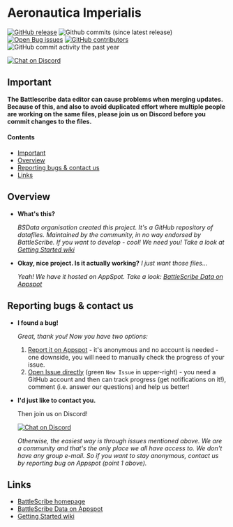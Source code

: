 Aeronautica Imperialis
======================

[![GitHub release](https://img.shields.io/github/release/BSData/aeronautica-imperialis.svg?style=flat-square)](https://github.com/BSData/aeronautica-imperialis/releases/latest)
![Github commits (since latest release)](https://img.shields.io/github/commits-since/BSData/aeronautica-imperialis/latest.svg?style=flat-square)
[![Open Bug issues](https://img.shields.io/github/issues/bsdata/aeronautica-imperialis/bug.svg?style=flat-square&label=bugs)](https://github.com/BSData/aeronautica-imperialis/issues?q=is%3Aissue+is%3Aopen+label%3Abug)
[![GitHub contributors](https://img.shields.io/github/contributors/BSData/aeronautica-imperialis.svg?style=flat-square)](https://github.com/BSData/aeronautica-imperialis/graphs/contributors)
![GitHub commit activity the past year](https://img.shields.io/github/commit-activity/y/BSData/aeronautica-imperialis.svg?style=flat-square)

[![Chat on Discord](https://img.shields.io/discord/558412685981777922.svg?logo=discord&style=popout-square)](https://www.bsdata.net/contact)

## Important ##
[Important]: #important

__The Battlescribe data editor can cause problems when merging updates. Because of this, and also to avoid duplicated effort where multiple people are working on the same files, please join us on Discord before you commit changes to the files.__


#### Contents ####
[Contents]: #contents

* [Important][]
* [Overview][]
* [Reporting bugs & contact us][]
* [Links][]

[Important]: #important
[Overview]: #overview
[Reporting bugs & contact us]: #reporting-bugs--contact-us
[Links]: #links


## Overview ##
[Overview]: #overview

* __What's this?__

  _BSData organisation created this project. It's a GitHub repository of datafiles. Maintained by the community, in no way endorsed by BattleScribe. If you want to develop - cool! We need you! Take a look at [Getting Started wiki][]_

* __Okay, nice project. Is it actually working?__ _I just want those files..._
 
  _Yeah! We have it hosted on AppSpot. Take a look: [BattleScribe Data on Appspot][]_


## Reporting bugs & contact us ##

* __I found a bug!__
 
  _Great, thank you! Now you have two options:_

  1. [Report it on Appspot][] - it's anonymous and no account is needed - one downside, you will need to manually check the progress of your issue.
  2. [Open Issue directly][] (green ```New Issue``` in upper-right) - you need a GitHub account and then can track progress (get notifications on it!), comment (i.e. answer our questions) and help us better!

* __I'd just like to contact you.__

  Then join us on Discord!
  
  [![Chat on Discord](https://img.shields.io/discord/558412685981777922?style=popout-square)](https://www.bsdata.net/contact)
 
  _Otherwise, the easiest way is through issues mentioned above. We are a community and that's the only place we all have access to. We don't have any group e-mail. So if you want to stay anonymous, contact us by reporting bug on Appspot (point 1 above)._


## Links ##
[Links]: #links

* [BattleScribe homepage][]
* [BattleScribe Data on Appspot][]
* [Getting Started wiki][]

[Report it on Appspot]: http://battlescribedata.appspot.com/#/repo/aeronautica-imperialis
[Open Issue directly]: https://github.com/BSData/aeronautica-imperialis/issues
[BattleScribe homepage]: http://www.battlescribe.net/
[BattleScribe Data on Appspot]: http://battlescribedata.appspot.com/#/repos
[Getting Started wiki]: https://github.com/BSData/catalogue-development/wiki/Getting-Started#contributing
